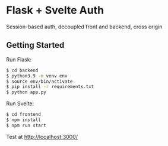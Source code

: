 # Flask + Svelte Auth

Session-based auth, decoupled front and backend, cross origin

## Getting Started

Run Flask:

```sh
$ cd backend
$ python3.9 -m venv env
$ source env/bin/activate
$ pip install -r requirements.txt
$ python app.py
```

Run Svelte:

```sh
$ cd frontend
$ npm install
$ npm run start
```

Test at [http://localhost:3000/](http://localhost:3000/)
